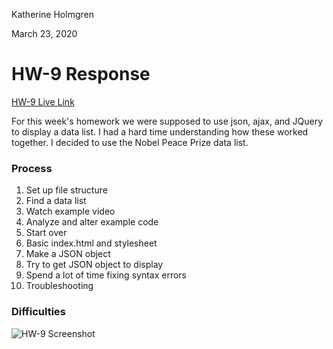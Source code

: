 Katherine Holmgren

March 23, 2020

# HW-9 Response

[HW-9 Live Link](https://katholmgren.github.io/441-work/HW-9)

For this week's homework we were supposed to use json, ajax, and JQuery to display a data list. I had a hard time understanding how these worked together. I decided to use the Nobel Peace Prize data list.

### Process

1. Set up file structure
2. Find a data list
3. Watch example video
4. Analyze and alter example code
5. Start over
6. Basic index.html and stylesheet
7. Make a JSON object
8. Try to get JSON object to display
9. Spend a lot of time fixing syntax errors
9. Troubleshooting

### Difficulties


![HW-9 Screenshot](./imgs/HW-9-screenshot.png)

